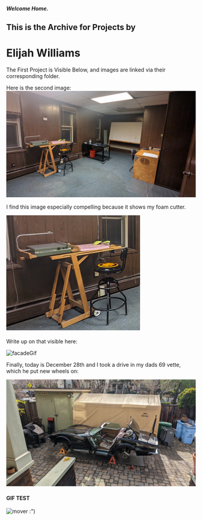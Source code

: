 ##### Welcome Home.
## This is the Archive for Projects by
# Elijah Williams  

The First Project is Visible Below, and images are linked via their corresponding folder.

Here is the second image:
![My Image](projects/images/albatross/albatross1.jpg)

I find this image especially compelling because it shows my foam cutter.

![Foam Cutter](projects/images/albatross/albatross2.png)

Write up on that visible here:

![facadeGif](https://user-images.githubusercontent.com/31259842/210905873-da6ba582-0be6-45d2-919c-cb3d6c2d3e12.gif)


Finally, today is December 28th and I took a drive in my dads 69 vette, which he put new wheels on: 

![car guy](projects/images/car/carguy.jpg)

#### GIF TEST
![mover](https://user-images.githubusercontent.com/31259842/210905310-f632e9c5-a51d-4a68-9253-e30ed8598a27.gif)
:")
